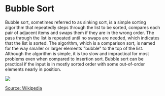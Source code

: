 <h1>Bubble Sort</h1>
<p>Bubble sort, sometimes referred to as sinking sort, is a simple sorting algorithm that repeatedly steps through the list to be sorted, compares each pair of adjacent items and swaps them if they are in the wrong order. The pass through the list is repeated until no swaps are needed, which indicates that the list is sorted. The algorithm, which is a comparison sort, is named for the way smaller or larger elements "bubble" to the top of the list. Although the algorithm is simple, it is too slow and impractical for most problems even when compared to insertion sort. Bubble sort can be practical if the input is in mostly sorted order with some out-of-order elements nearly in position. </p>

<img src="https://upload.wikimedia.org/wikipedia/commons/5/54/Sorting_bubblesort_anim.gif">

<a href="https://en.wikipedia.org/wiki/Bubble_sort">Source: Wikipedia</a>